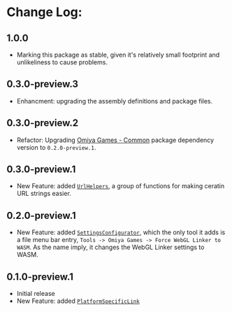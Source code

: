 # Change Log:

## 1.0.0

- Marking this package as stable, given it's relatively small footprint and unlikeliness to cause problems.

## 0.3.0-preview.3

- Enhancment: upgrading the assembly definitions and package files.

## 0.3.0-preview.2

- Refactor: Upgrading [Omiya Games - Common](https://openupm.com/packages/com.omiyagames.common) package dependency version to `0.2.0-preview.1`.

## 0.3.0-preview.1

- New Feature: added [`UrlHelpers`](https://github.com/OmiyaGames/omiya-games-web/blob/master/Runtime/UrlHelpers.cs), a group of functions for making ceratin URL strings easier.

## 0.2.0-preview.1

- New Feature: added [`SettingsConfigurator`](https://github.com/OmiyaGames/omiya-games-web/blob/master/Editor/SettingsConfigurator.cs), which the only tool it adds is a file menu bar entry, `Tools -> Omiya Games -> Force WebGL Linker to WASM`.  As the name imply, it changes the WebGL Linker settings to WASM.

## 0.1.0-preview.1

- Initial release
- New Feature: added [`PlatformSpecificLink`](https://github.com/OmiyaGames/omiya-games-web/blob/master/Runtime/PlatformSpecificLink.cs)
